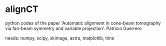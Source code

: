 # alignCT
python codes of the paper 'Automatic alignment in cone-beam tomography via fan-beam symmetry and variable projection'.
Patricio Guerrero

needs:
numpy, scipy, skimage, astra, matplotlib, time





